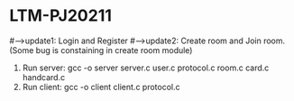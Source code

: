 # LTM-PJ20211
#-->update1: Login and Register
#-->update2: Create room and Join room.(Some bug is constaining in create room module)
1. Run server:
gcc -o server server.c user.c protocol.c room.c card.c handcard.c
2. Run client:
gcc -o client client.c protocol.c
